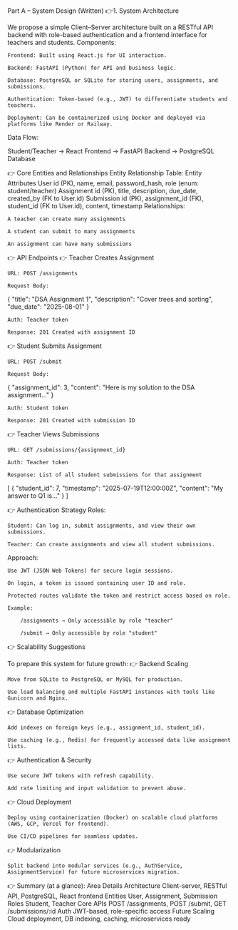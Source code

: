 Part A – System Design (Written)
👉1. System Architecture

We propose a simple Client–Server architecture built on a RESTful API backend with role-based authentication and a frontend interface for teachers and students.
Components:

    Frontend: Built using React.js for UI interaction.

    Backend: FastAPI (Python) for API and business logic.

    Database: PostgreSQL or SQLite for storing users, assignments, and submissions.

    Authentication: Token-based (e.g., JWT) to differentiate students and teachers.

    Deployment: Can be containerized using Docker and deployed via platforms like Render or Railway.

Data Flow:

Student/Teacher → React Frontend → FastAPI Backend → PostgreSQL Database

👉 Core Entities and Relationships
Entity Relationship Table:
Entity	Attributes
User	id (PK), name, email, password_hash, role (enum: student/teacher)
Assignment	id (PK), title, description, due_date, created_by (FK to User.id)
Submission	id (PK), assignment_id (FK), student_id (FK to User.id), content, timestamp
Relationships:

    A teacher can create many assignments

    A student can submit to many assignments

    An assignment can have many submissions

👉 API Endpoints
  👉 Teacher Creates Assignment

    URL: POST /assignments

    Request Body:

{
  "title": "DSA Assignment 1",
  "description": "Cover trees and sorting",
  "due_date": "2025-08-01"
}

    Auth: Teacher token

    Response: 201 Created with assignment ID

  👉 Student Submits Assignment

    URL: POST /submit

    Request Body:

{
  "assignment_id": 3,
  "content": "Here is my solution to the DSA assignment..."
}

    Auth: Student token

    Response: 201 Created with submission ID

  👉 Teacher Views Submissions

    URL: GET /submissions/{assignment_id}

    Auth: Teacher token

    Response: List of all student submissions for that assignment

[
  {
    "student_id": 7,
    "timestamp": "2025-07-19T12:00:00Z",
    "content": "My answer to Q1 is..."
  }
]

👉 Authentication Strategy
Roles:

    Student: Can log in, submit assignments, and view their own submissions.

    Teacher: Can create assignments and view all student submissions.

Approach:

    Use JWT (JSON Web Tokens) for secure login sessions.

    On login, a token is issued containing user ID and role.

    Protected routes validate the token and restrict access based on role.

    Example:

        /assignments → Only accessible by role "teacher"

        /submit → Only accessible by role "student"

👉 Scalability Suggestions

To prepare this system for future growth:
 👉 Backend Scaling

    Move from SQLite to PostgreSQL or MySQL for production.

    Use load balancing and multiple FastAPI instances with tools like Gunicorn and Nginx.

 👉 Database Optimization

    Add indexes on foreign keys (e.g., assignment_id, student_id).

    Use caching (e.g., Redis) for frequently accessed data like assignment lists.

 👉 Authentication & Security

    Use secure JWT tokens with refresh capability.

    Add rate limiting and input validation to prevent abuse.

 👉 Cloud Deployment

    Deploy using containerization (Docker) on scalable cloud platforms (AWS, GCP, Vercel for frontend).

    Use CI/CD pipelines for seamless updates.

 👉 Modularization

    Split backend into modular services (e.g., AuthService, AssignmentService) for future microservices migration.

 👉 Summary (at a glance):
Area	Details
Architecture	Client-server, RESTful API, PostgreSQL, React frontend
Entities	User, Assignment, Submission
Roles	Student, Teacher
Core APIs	POST /assignments, POST /submit, GET /submissions/:id
Auth	JWT-based, role-specific access
Future Scaling	Cloud deployment, DB indexing, caching, microservices ready